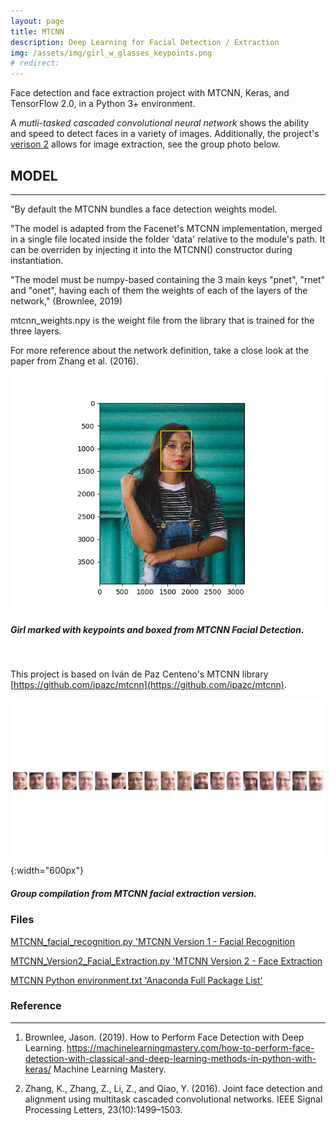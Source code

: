 ```yaml
---
layout: page
title: MTCNN
description: Deep Learning for Facial Detection / Extraction
img: /assets/img/girl_w_glasses_keypoints.png
# redirect:
---
```


Face detection and face extraction project with MTCNN, Keras, and TensorFlow 2.0, in a Python 3+ environment.

A *mutli-tasked cascaded convolutional neural network* shows the ability and speed to detect faces in a variety of images. Additionally, the project's [verison 2](https://github.com/jeremywood-ai/MTCNN/blob/master/MTCNN_Version2_Facial_Extraction.py) allows for image extraction, see the group photo below.

## MODEL
----
"By default the MTCNN bundles a face detection weights model.

"The model is adapted from the Facenet's MTCNN implementation, merged in a single file located inside the folder 'data' relative to the module's path. It can be overriden by injecting it into the MTCNN() constructor during instantiation.

"The model must be numpy-based containing the 3 main keys "pnet", "rnet" and "onet", having each of them the weights of each of the layers of the network," (Brownlee, 2019)

mtcnn_weights.npy is the weight file from the library that is trained for the three layers.

For more reference about the network definition, take a close look at the paper from Zhang et al. (2016).

![Girl from Version 1][Girl]

<div class="col three caption">
    <h5>Girl marked with keypoints and boxed from MTCNN Facial Detection.</h5>
</div>
<br/>

This project is based on Iván de Paz Centeno's MTCNN library [https://github.com/ipazc/mtcnn](https://github.com/ipazc/mtcnn).

![Group][Group]{:width="600px"}

<div class="col three caption">
    <h5>Group compilation from MTCNN facial extraction version.</h5>
</div>

### Files
[MTCNN_facial_recognition.py 'MTCNN Version 1 - Facial Recognition](https://github.com/jeremywood-ai/MTCNN/blob/master/MTCNN_facial_recognition.py)

[MTCNN_Version2_Facial_Extraction.py 'MTCNN Version 2 - Face Extraction](https://github.com/jeremywood-ai/MTCNN/blob/master/MTCNN_Version2_Facial_Extraction.py)

[MTCNN Python environment.txt 'Anaconda Full Package List'](https://github.com/jeremywood-ai/MTCNN/blob/master/MTCNN_environment.txt)

### Reference
----
1. Brownlee, Jason. (2019). How to Perform Face Detection with Deep Learning. https://machinelearningmastery.com/how-to-perform-face-detection-with-classical-and-deep-learning-methods-in-python-with-keras/ Machine Learning Mastery.

1. Zhang, K., Zhang, Z., Li, Z., and Qiao, Y. (2016). Joint face detection and alignment using multitask cascaded convolutional networks. IEEE Signal Processing Letters, 23(10):1499–1503.

[Girl]: /assets/img/girl_w_glasses_keypoints.png
[Group]: /assets/img/groupphoto_Face_Extraction.png